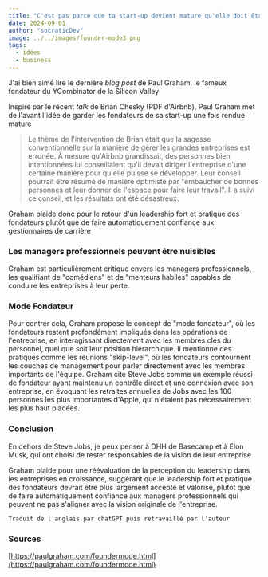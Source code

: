 ```yaml
---
title: "C'est pas parce que ta start-up devient mature qu'elle doit être gérée par des gestionnaires de carrière"  
date: 2024-09-01  
author: "socraticDev"  
image: ../../images/founder-mode3.png  
tags:  
  - idées  
  - business  
---
```


J'ai bien aimé lire le dernière _blog post_ de Paul Graham, le fameux fondateur
du YCombinator de la Silicon Valley

Inspiré par le récent _talk_ de Brian Chesky (PDF d'Airbnb), Paul Graham met de
l'avant l'idée de garder les fondateurs de sa start-up une fois rendue mature

> Le thème de l'intervention de Brian était que la sagesse conventionnelle sur
> la manière de gérer les grandes entreprises est erronée. À mesure qu'Airbnb
> grandissait, des personnes bien intentionnées lui conseillaient qu'il devait
> diriger l'entreprise d'une certaine manière pour qu'elle puisse se
> développer. Leur conseil pourrait être résumé de manière optimiste par
> "embaucher de bonnes personnes et leur donner de l'espace pour faire leur
> travail". Il a suivi ce conseil, et les résultats ont été désastreux.

Graham plaide donc pour le retour d'un leadership fort et pratique des
fondateurs plutôt que de faire automatiquement confiance aux gestionnaires de carrière

### Les managers professionnels peuvent être nuisibles

Graham est particulièrement critique envers les managers professionnels, les
qualifiant de "comédiens" et de "menteurs habiles" capables de conduire les
entreprises à leur perte.


### Mode Fondateur

Pour contrer cela, Graham propose le concept de "mode fondateur", où les fondateurs restent profondément impliqués dans les opérations de l'entreprise, en interagissant directement avec les membres clés du personnel, quel que soit leur position hiérarchique. Il mentionne des pratiques comme les réunions "skip-level", où les fondateurs contournent les couches de management pour parler directement avec les membres importants de l'équipe. Graham cite Steve Jobs comme un exemple réussi de fondateur ayant maintenu un contrôle direct et une connexion avec son entreprise, en évoquant les retraites annuelles de Jobs avec les 100 personnes les plus importantes d'Apple, qui n'étaient pas nécessairement les plus haut placées.

### Conclusion

En dehors de Steve Jobs, je peux penser à DHH de Basecamp et à Elon Musk, qui ont choisi de rester responsables de la vision de leur entreprise.

Graham plaide pour une réévaluation de la perception du leadership dans les
entreprises en croissance, suggérant que le leadership fort et pratique des
fondateurs devrait être plus largement accepté et valorisé, plutôt que de faire
automatiquement confiance aux managers professionnels qui peuvent ne pas
s'aligner avec la vision originale de l'entreprise.

`Traduit de l'anglais par chatGPT puis retravaillé par l'auteur`

### Sources

[https://paulgraham.com/foundermode.html](https://paulgraham.com/foundermode.html)